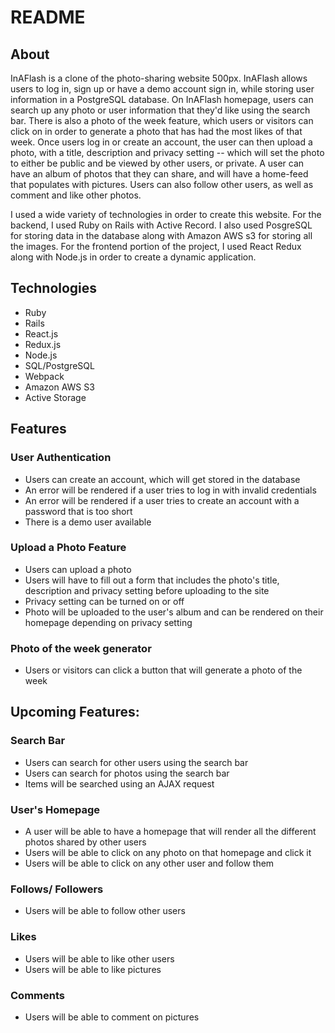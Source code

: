 # README

## About 

InAFlash is a clone of the photo-sharing website 500px. InAFlash allows users to log in, sign up or have a demo account sign in, while storing user information in a PostgreSQL database. On InAFlash homepage, users can search up any photo or user information that they'd like using the search bar. There is also a photo of the week feature, which users or visitors can click on in order to generate a photo that has had the most likes of that week. Once users log in or create an account, the user can then upload a photo, with a title, description and privacy setting -- which will set the photo to either be public and be viewed by other users, or private. A user can have an album of photos that they can share, and will have a home-feed that populates with pictures. Users can also follow other users, as well as comment and like other photos. 

I used a wide variety of technologies in order to create this website. For the backend, I used Ruby on Rails with Active Record. I also used PosgreSQL for storing data in the database along with Amazon AWS s3 for storing all the images. For the frontend portion of the project, I used React Redux along with Node.js in order to create a dynamic application. 

## Technologies 
* Ruby
* Rails
* React.js
* Redux.js
* Node.js
* SQL/PostgreSQL
* Webpack
* Amazon AWS S3
* Active Storage 

## Features 

### User Authentication
* Users can create an account, which will get stored in the database
* An error will be rendered if a user tries to log in with invalid credentials 
* An error will be rendered if a user tries to create an account with a password that is too short 
* There is a demo user available

### Upload a Photo Feature
* Users can upload a photo 
* Users will have to fill out a form that includes the photo's title, description and privacy setting before uploading to the site
* Privacy setting can be turned on or off
* Photo will be uploaded to the user's album and can be rendered on their homepage depending on privacy setting 

### Photo of the week generator
* Users or visitors can click a button that will generate a photo of the week


## Upcoming Features: 

### Search Bar
* Users can search for other users using the search bar
* Users can search for photos using the search bar 
* Items will be searched using an AJAX request


### User's Homepage 
* A user will be able to have a homepage that will render all the different photos shared by other users
* Users will be able to click on any photo on that homepage and click it
* Users will be able to click on any other user and follow them 

### Follows/ Followers
* Users will be able to follow other users 

### Likes
* Users will be able to like other users
* Users will be able to like pictures

### Comments 
* Users will be able to comment on pictures 




